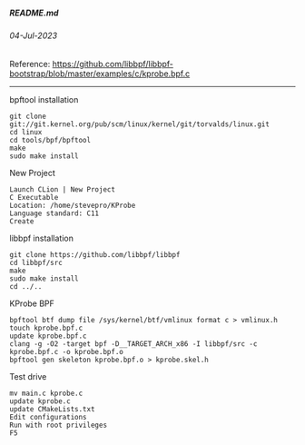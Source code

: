 ##### README.md
###### 04-Jul-2023
Reference: https://github.com/libbpf/libbpf-bootstrap/blob/master/examples/c/kprobe.bpf.c
<hr />

bpftool installation
```
git clone git://git.kernel.org/pub/scm/linux/kernel/git/torvalds/linux.git
cd linux
cd tools/bpf/bpftool
make
sudo make install
```
New Project
```
Launch CLion | New Project
C Executable
Location: /home/stevepro/KProbe
Language standard: C11
Create
```
libbpf installation
```
git clone https://github.com/libbpf/libbpf
cd libbpf/src
make
sudo make install
cd ../..
```
KProbe BPF
```
bpftool btf dump file /sys/kernel/btf/vmlinux format c > vmlinux.h
touch kprobe.bpf.c
update kprobe.bpf.c
clang -g -O2 -target bpf -D__TARGET_ARCH_x86 -I libbpf/src -c kprobe.bpf.c -o kprobe.bpf.o
bpftool gen skeleton kprobe.bpf.o > kprobe.skel.h
```
Test drive
```
mv main.c kprobe.c
update kprobe.c
update CMakeLists.txt
Edit configurations
Run with root privileges
F5
```
